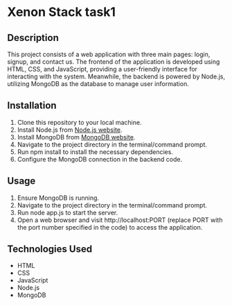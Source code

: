# Xenon Stack task1

## Description
This project consists of a web application with three main pages: login, signup, and contact us. The frontend of the application is developed using HTML, CSS, and JavaScript, providing a user-friendly interface for interacting with the system. Meanwhile, the backend is powered by Node.js, utilizing MongoDB as the database to manage user information.

## Installation
1. Clone this repository to your local machine.
2. Install Node.js from [Node.js website](https://nodejs.org/).
3. Install MongoDB from [MongoDB website](https://www.mongodb.com/).
4. Navigate to the project directory in the terminal/command prompt.
5. Run npm install to install the necessary dependencies.
6. Configure the MongoDB connection in the backend code.

## Usage
1. Ensure MongoDB is running.
2. Navigate to the project directory in the terminal/command prompt.
3. Run node app.js to start the server.
4. Open a web browser and visit http://localhost:PORT (replace PORT with the port number specified in the code) to access the application.

## Technologies Used
- HTML
- CSS
- JavaScript
- Node.js
- MongoDB

